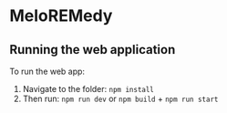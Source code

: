 # MeloREMedy

## Running the web application

To run the web app:

1. Navigate to the folder: `npm install`
2. Then run: `npm run dev` or `npm build` + `npm run start`

